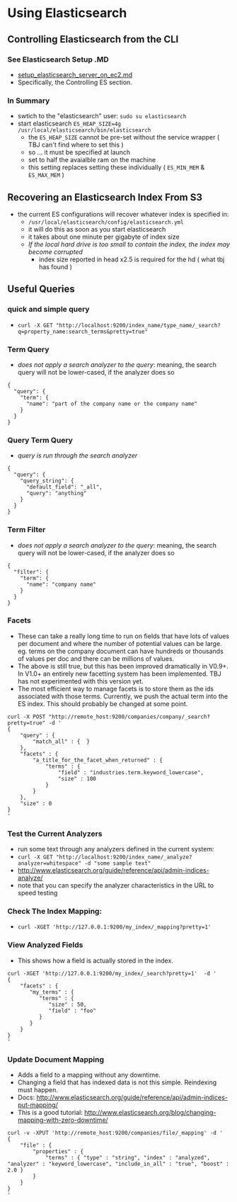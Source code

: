 Using Elasticsearch
===================


Controlling Elasticsearch from the CLI
--------------------------------------

### See Elasticsearch Setup .MD
- [setup_elasticsearch_server_on_ec2.md](setup_elasticsearch_server_on_ec2.md#controlling-es)
- Specifically, the Controlling ES section.

### In Summary

- swtich to the "elasticsearch" user: `sudo su elasticsearch`
- start elasticsearch `ES_HEAP_SIZE=4g /usr/local/elasticsearch/bin/elasticsearch`
  - the `ES_HEAP_SIZE` cannot be pre-set without the service wrapper ( TBJ can't find where to set this )
  - so ... it must be specified at launch
  - set to half the avaialble ram on the machine
  - this setting replaces setting these individually ( `ES_MIN_MEM` & `ES_MAX_MEM` )


Recovering an Elasticsearch Index From S3
-----------------------------------------
- the current ES configurations will recover whatever index is specified in:
  - `/usr/local/elasticsearch/config/elasticsearch.yml`
  - it will do this as soon as you start elasticsearch
  - it takes about one minute per gigabyte of index size
  - *If the local hard drive is too small to contain the index, the index may become corrupted*
    - index size reported in head x2.5 is required for the hd ( what tbj has found )


Useful Queries
--------------

### quick and simple query  
- `curl -X GET "http://localhost:9200/index_name/type_name/_search?q=property_name:search_terms&pretty=true"`

### Term Query
- *does not apply a search analyzer to the query*: meaning, the search query will not be lower-cased, if the analyzer does so

```
{
  "query": {
    "term": {
      "name": "part of the company name or the company name"
    }
  }
}
```

### Query Term Query
- *query is run through the search analyzer*

```
{
  "query": {
    "query_string": {
      "default_field": "_all",
      "query": "anything"
    }
  }
}
```

### Term Filter
- *does not apply a search analyzer to the query*: meaning, the search query will not be lower-cased, if the analyzer does so

```
{
  "filter": {
    "term": {
      "name": "company name"
    }
  }
}
```

### Facets
- These can take a really long time to run on fields that have lots of values per document and where the number of potential values can be large.  eg. terms on the company document can have hundreds or thousands of values per doc and there can be millions of values.
- The above is still true, but this has been improved dramatically in V0.9+.  In V1.0+ an entirely new facetting system has been implemented.  TBJ has not experimented with this version yet.
- The most efficient way to manage facets is to store them as the ids associated with those terms.  Currently, we push the actual term into the ES index.  This should probably be changed at some point.

```
curl -X POST "http://remote_host:9200/companies/company/_search?pretty=true" -d '
{
    "query" : {
        "match_all" : {  }
    },
    "facets" : {
        "a_title_for_the_facet_when_returned" : {
            "terms" : {
                "field" : "industries.term.keyword_lowercase",
                "size" : 100
            }
        }
    },
    "size" : 0
}
'
```


### Test the Current Analyzers
- run some text through any analyzers defined in the current system:
- `curl -X GET "http://localhost:9200/index_name/_analyze?analyzer=whitespace" -d "some sample text"`
- http://www.elasticsearch.org/guide/reference/api/admin-indices-analyze/
- note that you can specify the analyzer characteristics in the URL to speed testing

### Check The Index Mapping:  
- `curl -XGET 'http://127.0.0.1:9200/my_index/_mapping?pretty=1'`

### View Analyzed Fields
- This shows how a field is actually stored in the index.

```
curl -XGET 'http://127.0.0.1:9200/my_index/_search?pretty=1'  -d '  
{
    "facets" : {
       "my_terms" : {
          "terms" : {
             "size" : 50,
             "field" : "foo"
          }
       }
    }
}
'
```

### Update Document Mapping
- Adds a field to a mapping without any downtime.
- Changing a field that has indexed data is not this simple.  Reindexing must happen.
- Docs: http://www.elasticsearch.org/guide/reference/api/admin-indices-put-mapping/
- This is a good tutorial: http://www.elasticsearch.org/blog/changing-mapping-with-zero-downtime/

```
curl -v -XPUT 'http://remote_host:9200/companies/file/_mapping' -d '
{
    "file" : {
        "properties" : {
            "terms" : { "type" : "string", "index" : "analyzed", "analyzer" : "keyword_lowercase", "include_in_all" : "true", "boost" : 2.0 }
        }
    }
}
'
```
